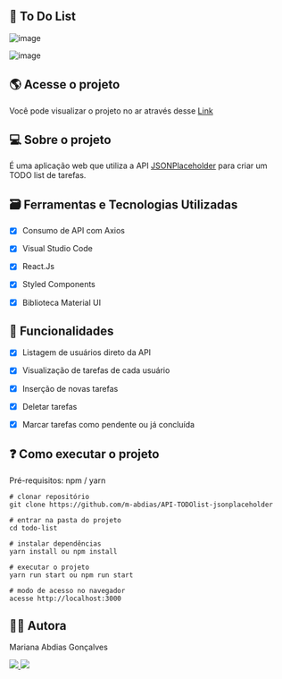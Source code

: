 ## 📝 To Do List

 ![image](https://user-images.githubusercontent.com/98291335/185810027-2f572fae-1b89-4d0e-916a-1ff35088cd23.png)
 
 ![image](https://user-images.githubusercontent.com/98291335/185810406-b67a09ca-fdcb-4f06-b81c-1a0785a20b26.png)
 
## 🌎 Acesse o projeto 

Você pode visualizar o projeto no ar através desse [Link](http://defective-pencil.surge.sh/)

 
## 💻 Sobre o projeto 

É uma aplicação web que utiliza a API [JSONPlaceholder](https://jsonplaceholder.typicode.com) para criar um TODO list de tarefas.


## 🗃️ Ferramentas e Tecnologias Utilizadas

- [x] Consumo de API com Axios
- [x] Visual Studio Code
- [x] React.Js
- [x] Styled Components
- [x] Biblioteca Material UI


## 📝 Funcionalidades

- [x] Listagem de usuários direto da API
- [x] Visualização de tarefas de cada usuário
- [x] Inserção de novas tarefas
- [x] Deletar tarefas
- [x] Marcar tarefas como pendente ou já concluída


## ❓ Como executar o projeto

Pré-requisitos: npm / yarn

```
# clonar repositório
git clone https://github.com/m-abdias/API-TODOlist-jsonplaceholder

# entrar na pasta do projeto 
cd todo-list

# instalar dependências
yarn install ou npm install

# executar o projeto
yarn run start ou npm run start

# modo de acesso no navegador
acesse http://localhost:3000
```

## 👩‍💻 Autora

Mariana Abdias Gonçalves

<a href="https://www.linkedin.com/in/devmabdias/"><img src="https://img.shields.io/badge/LinkedIn-0077B5?style=for-the-badge&logo=linkedin&logoColor=white">
</a>
<a href="https://github.com/m-abdias"><img src="https://img.shields.io/badge/GitHub-100000?style=for-the-badge&logo=github&logoColor=white">
</a>

